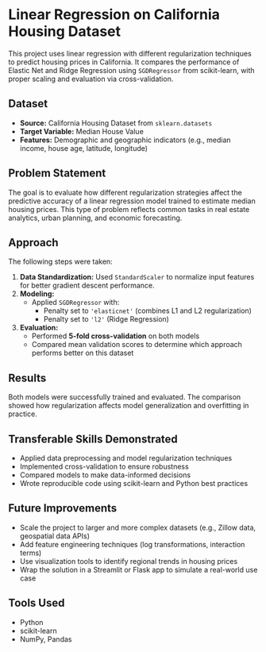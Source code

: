 # Linear Regression on California Housing Dataset

This project uses linear regression with different regularization techniques to predict housing prices in California. It compares the performance of Elastic Net and Ridge Regression using `SGDRegressor` from scikit-learn, with proper scaling and evaluation via cross-validation.

## Dataset

- **Source:** California Housing Dataset from `sklearn.datasets`
- **Target Variable:** Median House Value
- **Features:** Demographic and geographic indicators (e.g., median income, house age, latitude, longitude)

## Problem Statement

The goal is to evaluate how different regularization strategies affect the predictive accuracy of a linear regression model trained to estimate median housing prices. This type of problem reflects common tasks in real estate analytics, urban planning, and economic forecasting.

## Approach

The following steps were taken:

1. **Data Standardization:** Used `StandardScaler` to normalize input features for better gradient descent performance.
2. **Modeling:**
   - Applied `SGDRegressor` with:
     - Penalty set to `'elasticnet'` (combines L1 and L2 regularization)
     - Penalty set to `'l2'` (Ridge Regression)
3. **Evaluation:**
   - Performed **5-fold cross-validation** on both models
   - Compared mean validation scores to determine which approach performs better on this dataset

## Results

Both models were successfully trained and evaluated. The comparison showed how regularization affects model generalization and overfitting in practice.

## Transferable Skills Demonstrated

- Applied data preprocessing and model regularization techniques
- Implemented cross-validation to ensure robustness
- Compared models to make data-informed decisions
- Wrote reproducible code using scikit-learn and Python best practices

## Future Improvements

- Scale the project to larger and more complex datasets (e.g., Zillow data, geospatial data APIs)
- Add feature engineering techniques (log transformations, interaction terms)
- Use visualization tools to identify regional trends in housing prices
- Wrap the solution in a Streamlit or Flask app to simulate a real-world use case

## Tools Used

- Python
- scikit-learn
- NumPy, Pandas
